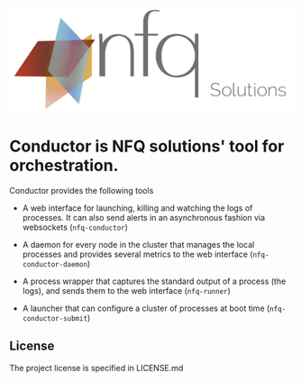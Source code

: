 ![](docs/_static/nfq_solutions.png)

# Conductor is NFQ solutions' tool for orchestration.

Conductor provides the following tools

* A web interface for launching, killing and watching the logs of processes. It
  can also send alerts in an asynchronous fashion via websockets (`nfq-conductor`)

* A daemon for every node in the cluster that manages the local processes and
  provides several metrics to the web interface (`nfq-conductor-daemon`)
  
* A process wrapper that captures the standard output of a process (the logs),
  and sends them to the web interface (`nfq-runner`)
  
* A launcher that can configure a cluster of processes at boot time
  (`nfq-conductor-submit`)


## License

The project license is specified in LICENSE.md